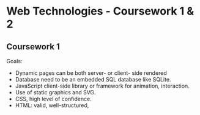 # Web Technologies - Coursework 1 & 2

## Coursework 1

Goals:

* Dynamic pages can be both server- or client- side rendered
* Database need to be an embedded SQL database like SQLite.
* JavaScript client-side library or framework for animation, interaction. 
* Use of static graphics and SVG.
* CSS, high level of confidence.
* HTML: valid, well-structured, 
